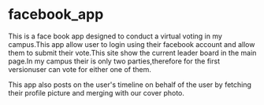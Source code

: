 # facebook_app

This is a face book app designed to conduct a virtual voting in my campus.This app allow user to login using their 
facebook account and allow them to submit their vote.This site show the current leader board in the main page.In my campus 
their is only two parties,therefore for the first versionuser can vote for either one of them.

This app also posts on the user's timeline on behalf of the user by fetching their profile picture and merging with our 
cover photo.
